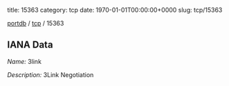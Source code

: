 title: 15363
category: tcp
date: 1970-01-01T00:00:00+0000
slug: tcp/15363

[portdb](/) / [tcp](/category/tcp.html) / 15363


## IANA Data

_Name:_ 3link

_Description:_ 3Link Negotiation

